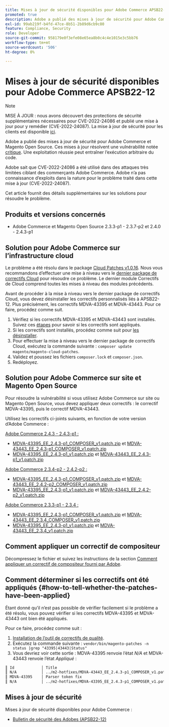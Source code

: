 ```yaml
---
title: Mises à jour de sécurité disponibles pour Adobe Commerce APSB22-12
promoted: true
description: Adobe a publié des mises à jour de sécurité pour Adobe Commerce et Magento Open Source. Ces mises à jour résolvent une vulnérabilité jugée critique. Une exploitation réussie peut entraîner l’exécution arbitraire du code.
exl-id: 99ab219f-b4fd-47ce-8b51-2b89d6cb9c80
feature: Compliance, Security
role: Developer
source-git-commit: 958179e0f3efe08e65ea8b0c4c4e1015e3c5bb76
workflow-type: tm+mt
source-wordcount: '506'
ht-degree: 0%

---
```


# Mises à jour de sécurité disponibles pour Adobe Commerce APSB22-12

>[!NOTE]
>
>MISE À JOUR : nous avons découvert des protections de sécurité supplémentaires nécessaires pour CVE-2022-24086 et publié une mise à jour pour y remédier (CVE-2022-24087). La mise à jour de sécurité pour les clients est disponible [ici](https://helpx.adobe.com/security/products/magento/apsb22-12.html).


Adobe a publié des mises à jour de sécurité pour Adobe Commerce et Magento Open Source. Ces mises à jour résolvent une vulnérabilité notée [critique](https://helpx.adobe.com/security/severity-ratings.html). Une exploitation réussie peut entraîner l’exécution arbitraire du code.

Adobe sait que CVE-2022-24086 a été utilisé dans des attaques très limitées ciblant des commerçants Adobe Commerce. Adobe n’a pas connaissance d’exploits dans la nature pour le problème traité dans cette mise à jour (CVE-2022-24087).

Cet article fournit des détails supplémentaires sur les solutions pour résoudre le problème.

## Produits et versions concernés

* Adobe Commerce et Magento Open Source 2.3.3-p1 - 2.3.7-p2 et 2.4.0 - 2.4.3-p1

## Solution pour Adobe Commerce sur l’infrastructure cloud

Le problème a été résolu dans le package [Cloud Patches v1.0.16](https://devdocs.magento.com/cloud/release-notes/mcp-release-notes.html?itm_source=devdocs&amp;itm_medium=search_page&amp;itm_campaign=federated_search&amp;itm_term=v1.0.16#v1016). Nous vous recommandons d’effectuer une mise à niveau vers le [dernier package de correctifs Cloud](https://devdocs.magento.com/cloud/release-notes/mcp-release-notes.html?itm_source=devdocs&amp;itm_medium=search_page&amp;itm_campaign=federated_search&amp;itm_term=v1.0.16#latest) pour résoudre ce problème. Le dernier module Correctifs de Cloud comprend toutes les mises à niveau des modules précédents.

Avant de procéder à la mise à niveau vers le dernier package de correctifs Cloud, vous devez désinstaller les correctifs personnalisés liés à APSB22-12. Plus précisément, les correctifs MDVA-43395 et MDVA-43443. Pour ce faire, procédez comme suit.

1. Vérifiez si les correctifs MDVA-43395 et MDVA-43443 sont installés. Suivez ces [étapes](#how-to-tell-whether-the-patches-have-been-applied) pour savoir si les correctifs sont appliqués.
1. Si les correctifs sont installés, procédez comme suit pour [les désinstaller](https://devdocs.magento.com/cloud/project/project-patch.html?itm_source=devdocs&amp;itm_medium=search_page&amp;itm_campaign=federated_search&amp;itm_term=uninstall%20patch#revert-a-custom-patch).
1. Pour effectuer la mise à niveau vers le dernier package de correctifs Cloud, exécutez la commande suivante : `composer update magento/magento-cloud-patches`.
1. Validez et poussez les fichiers `composer.lock` et `composer.json`.
1. Redéployez.

## Solution pour Adobe Commerce sur site et Magento Open Source

Pour résoudre la vulnérabilité si vous utilisez Adobe Commerce sur site ou Magento Open Source, vous devez appliquer deux correctifs : le correctif MDVA-43395, puis le correctif MDVA-43443.

Utilisez les correctifs ci-joints suivants, en fonction de votre version d’Adobe Commerce :

<u>Adobe Commerce 2.4.3 - 2.4.3-p1 :</u>

* [MDVA-43395_EE_2.4.3-p1_COMPOSER_v1.patch.zip](assets/MDVA-43395_EE_2.4.3-p1_COMPOSER_v1.patch.zip) et [MDVA-43443_EE_2.4.3-p1_COMPOSER_v1.patch.zip](assets/MDVA-43443_EE_2.4.3-p1_COMPOSER_v1.patch.zip)
* [MDVA-43395_EE_2.4.3-p1_v1.patch.zip](assets/MDVA-43395_EE_2.4.3-p1_v1.patch.zip) et [MDVA-43443_EE_2.4.3-p1_v1.patch.zip](assets/MDVA-43443_EE_2.4.3-p1_v1.patch.zip)

<u>Adobe Commerce 2.3.4-p2 - 2.4.2-p2 :</u>

* [MDVA-43395_EE_2.4.3-p1_COMPOSER_v1.patch.zip](assets/MDVA-43395_EE_2.4.3-p1_COMPOSER_v1.patch.zip) et [MDVA-43443_EE_2.4.2-p2_COMPOSER_v1.patch.zip](assets/MDVA-43443_EE_2.4.2-p2_COMPOSER_v1.patch.zip)
* [MDVA-43395_EE_2.4.3-p1_v1.patch.zip](assets/MDVA-43395_EE_2.4.3-p1_v1.patch.zip) et [MDVA-43443_EE_2.4.2-p2_v1.patch.zip](assets/MDVA-43443_EE_2.4.2-p2_v1.patch.zip)

<u>Adobe Commerce 2.3.3-p1 - 2.3.4 :</u>

* [MDVA-43395_EE_2.4.3-p1_COMPOSER_v1.patch.zip](assets/MDVA-43395_EE_2.4.3-p1_COMPOSER_v1.patch.zip) et [MDVA-43443_EE_2.3.4_COMPOSER_v1.patch.zip](assets/MDVA-43443_EE_2.3.4_COMPOSER_v1.patch.zip)
* [MDVA-43395_EE_2.4.3-p1_v1.patch.zip](assets/MDVA-43395_EE_2.4.3-p1_v1.patch.zip) et [MDVA-43443_EE_2.3.4_v1.patch.zip](assets/MDVA-43443_EE_2.3.4_v1.patch.zip)

## Comment appliquer un correctif de compositeur

Décompressez le fichier et suivez les instructions de la section [Comment appliquer un correctif de compositeur fourni par Adobe](/help/how-to/general/how-to-apply-a-composer-patch-provided-by-magento.md).


## Comment déterminer si les correctifs ont été appliqués {#how-to-tell-whether-the-patches-have-been-applied}

Étant donné qu’il n’est pas possible de vérifier facilement si le problème a été résolu, vous pouvez vérifier si les correctifs MDVA-43395 et MDVA-43443 ont bien été appliqués.

Pour ce faire, procédez comme suit :

1. [Installation de l’outil de correctifs de qualité](https://devdocs.magento.com/quality-patches/usage.html).
1. Exécutez la commande suivante : `vendor/bin/magento-patches -n status |grep "43395|43443|Status"`
1. Vous devriez voir cette sortie : MDVA-43395 renvoie l’état *N/A* et MDVA-43443 renvoie l’état *Appliqué* :

```bash
║ Id            │ Title                                                        │ Category        │ Origin                 │ Status      │ Details                                          ║
║ N/A           │ ../m2-hotfixes/MDVA-43443_EE_2.4.3-p1_COMPOSER_v1.patch      │ Other           │ Local                  │ Applied     │ Patch type: Custom                               ║
║ MDVA-43395    │ Parser token fix                                             │ Other           │ Adobe Commerce Support │ N/A         │ Patch type: Required                             ║
║ N/A           │ ../m2-hotfixes/MDVA-43395_EE_2.4.3-p1_COMPOSER_v1.patch      │ Other           │ Local                  │ N/A         │ Patch type: Custom                               ║
```

## Mises à jour de sécurité

Mises à jour de sécurité disponibles pour Adobe Commerce :

* [Bulletin de sécurité des Adobes (APSB22-12)](https://helpx.adobe.com/security/products/magento/apsb22-12.html)
